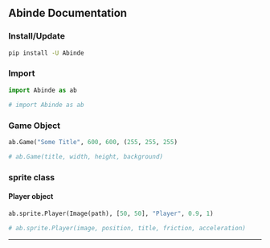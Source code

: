## Abinde Documentation

### Install/Update

```sh
pip install -U Abinde
```
### Import

```python
import Abinde as ab

# import Abinde as ab
```

### Game Object

```python
ab.Game("Some Title", 600, 600, (255, 255, 255)

# ab.Game(title, width, height, background)
```

### sprite class

#### Player object

```python
ab.sprite.Player(Image(path), [50, 50], "Player", 0.9, 1)

# ab.sprite.Player(image, position, title, friction, acceleration)
```

--------------------------------------------
